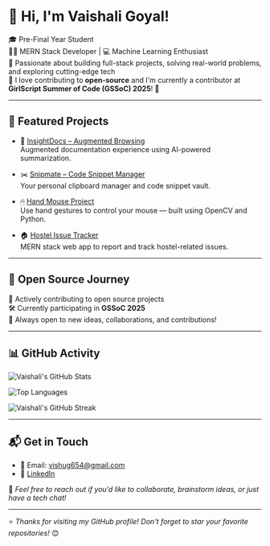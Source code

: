 # 👋 Hi, I'm Vaishali Goyal!

🎓 Pre-Final Year Student  
👩‍💻 MERN Stack Developer | 💻 Machine Learning Enthusiast  
🚀 Passionate about building full-stack projects, solving real-world problems, and exploring cutting-edge tech  
🌱 I love contributing to **open-source** and I'm currently a contributor at **GirlScript Summer of Code (GSSoC) 2025**! 💜

---

## 💼 Featured Projects

- 🧠 [InsightDocs – Augmented Browsing](https://github.com/vaishaligoyal05/InsightDocs-Augumented-Browsing)  
  Augmented documentation experience using AI-powered summarization.

- ✂️ [Snipmate – Code Snippet Manager](https://github.com/vaishaligoyal05/snipmate-Code-snippet-manager)  
  Your personal clipboard manager and code snippet vault.

- 🖱 [Hand Mouse Project](https://github.com/vaishaligoyal05/Hand_Mouse_Proj)  
  Use hand gestures to control your mouse — built using OpenCV and Python.

- 🏠 [Hostel Issue Tracker](https://github.com/vaishaligoyal05/hostel-issue-tracker)  
  MERN stack web app to report and track hostel-related issues.

---

## 💖 Open Source Journey

🌟 Actively contributing to open source projects  
🛠 Currently participating in **GSSoC 2025**  
📢 Always open to new ideas, collaborations, and contributions!

---

## 📊 GitHub Activity

![Vaishali's GitHub Stats](https://github-readme-stats.vercel.app/api?username=vaishaligoyal05&show_icons=true&theme=radical)

![Top Languages](https://github-readme-stats.vercel.app/api/top-langs/?username=vaishaligoyal05&layout=compact&theme=radical)

![Vaishali's GitHub Streak](https://github-readme-streak-stats.herokuapp.com?user=vaishaligoyal05&theme=radical)

---

## 📬 Get in Touch

- 📧 Email: [vishug654@gmail.com](mailto:vishug654@gmail.com)  
- 💼 [LinkedIn](https://linkedin.com/in/vaishali-goyal-242106260)  

💬 *Feel free to reach out if you’d like to collaborate, brainstorm ideas, or just have a tech chat!*

---

⭐ *Thanks for visiting my GitHub profile! Don't forget to star your favorite repositories!* 😊
